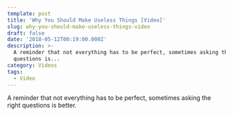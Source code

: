 ```yaml
---
template: post
title: 'Why You Should Make Useless Things [Video]'
slug: why-you-should-make-useless-things-video
draft: false
date: '2018-05-12T00:19:00.000Z'
description: >-
  A reminder that not everything has to be perfect, sometimes asking the right
  questions is...
category: Videos
tags:
  - Video
---
```


A reminder that not everything has to be perfect, sometimes asking the right questions is better.
